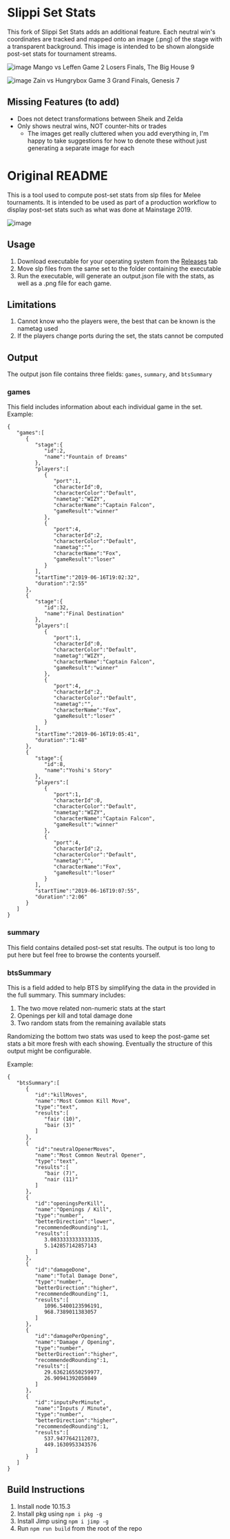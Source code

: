 # Slippi Set Stats

This fork of Slippi Set Stats adds an additional feature. Each neutral win's coordinates are tracked and mapped onto an image (.png) of the stage with a transparent background. This image is intended to be shown alongside post-set stats for tournament streams.

![image](https://user-images.githubusercontent.com/harrijin/slippi-set-stats/master/.github/images/example1.png)
Mango vs Leffen Game 2 Losers Finals, The Big House 9

![image](https://user-images.githubusercontent.com/harrijin/slippi-set-stats/master/.github/images/example2.png)
Zain vs Hungrybox Game 3 Grand Finals, Genesis 7

## Missing Features (to add)

- Does not detect transformations between Sheik and Zelda
- Only shows neutral wins, NOT counter-hits or trades
   - The images get really cluttered when you add everything in, I'm happy to take suggestions for how to denote these without just generating a separate image for each
   
# Original README

This is a tool used to compute post-set stats from slp files for Melee tournaments. It is intended to be used as part of a production workflow to display post-set stats such as what was done at Mainstage 2019.

![image](https://user-images.githubusercontent.com/1534726/65564174-e8c92080-df00-11e9-9805-bfc83638f19d.png)
## Usage

1. Download executable for your operating system from the [Releases](https://github.com/harrijin/slippi-set-stats/releases) tab
2. Move slp files from the same set to the folder containing the executable
3. Run the executable, will generate an output.json file with the stats, as well as a .png file for each game. 
## Limitations
1. Cannot know who the players were, the best that can be known is the nametag used
2. If the players change ports during the set, the stats cannot be computed
## Output
The output json file contains three fields: `games`, `summary`, and `btsSummary`
### games
This field includes information about each individual game in the set. Example:
```
{ 
   "games":[ 
      { 
         "stage":{ 
            "id":2,
            "name":"Fountain of Dreams"
         },
         "players":[ 
            { 
               "port":1,
               "characterId":0,
               "characterColor":"Default",
               "nametag":"WIZY",
               "characterName":"Captain Falcon",
               "gameResult":"winner"
            },
            { 
               "port":4,
               "characterId":2,
               "characterColor":"Default",
               "nametag":"",
               "characterName":"Fox",
               "gameResult":"loser"
            }
         ],
         "startTime":"2019-06-16T19:02:32",
         "duration":"2:55"
      },
      { 
         "stage":{ 
            "id":32,
            "name":"Final Destination"
         },
         "players":[ 
            { 
               "port":1,
               "characterId":0,
               "characterColor":"Default",
               "nametag":"WIZY",
               "characterName":"Captain Falcon",
               "gameResult":"winner"
            },
            { 
               "port":4,
               "characterId":2,
               "characterColor":"Default",
               "nametag":"",
               "characterName":"Fox",
               "gameResult":"loser"
            }
         ],
         "startTime":"2019-06-16T19:05:41",
         "duration":"1:48"
      },
      { 
         "stage":{ 
            "id":8,
            "name":"Yoshi's Story"
         },
         "players":[ 
            { 
               "port":1,
               "characterId":0,
               "characterColor":"Default",
               "nametag":"WIZY",
               "characterName":"Captain Falcon",
               "gameResult":"winner"
            },
            { 
               "port":4,
               "characterId":2,
               "characterColor":"Default",
               "nametag":"",
               "characterName":"Fox",
               "gameResult":"loser"
            }
         ],
         "startTime":"2019-06-16T19:07:55",
         "duration":"2:06"
      }
   ]
}
```
### summary
This field contains detailed post-set stat results. The output is too long to put here but feel free to browse the contents yourself.
### btsSummary
This is a field added to help BTS by simplifying the data in the provided in the full summary. This summary includes:
1. The two move related non-numeric stats at the start
2. Openings per kill and total damage done
3. Two random stats from the remaining available stats

Randomizing the bottom two stats was used to keep the post-game set stats a bit more fresh with each showing. Eventually the structure of this output might be configurable.

Example:
```
{ 
   "btsSummary":[ 
      { 
         "id":"killMoves",
         "name":"Most Common Kill Move",
         "type":"text",
         "results":[ 
            "fair (10)",
            "bair (3)"
         ]
      },
      { 
         "id":"neutralOpenerMoves",
         "name":"Most Common Neutral Opener",
         "type":"text",
         "results":[ 
            "bair (7)",
            "nair (11)"
         ]
      },
      { 
         "id":"openingsPerKill",
         "name":"Openings / Kill",
         "type":"number",
         "betterDirection":"lower",
         "recommendedRounding":1,
         "results":[ 
            3.0833333333333335,
            5.142857142857143
         ]
      },
      { 
         "id":"damageDone",
         "name":"Total Damage Done",
         "type":"number",
         "betterDirection":"higher",
         "recommendedRounding":1,
         "results":[ 
            1096.5400123596191,
            968.7389011383057
         ]
      },
      { 
         "id":"damagePerOpening",
         "name":"Damage / Opening",
         "type":"number",
         "betterDirection":"higher",
         "recommendedRounding":1,
         "results":[ 
            29.636216550259977,
            26.90941392050849
         ]
      },
      { 
         "id":"inputsPerMinute",
         "name":"Inputs / Minute",
         "type":"number",
         "betterDirection":"higher",
         "recommendedRounding":1,
         "results":[ 
            537.9477642112073,
            449.1630953343576
         ]
      }
   ]
}
```
## Build Instructions
1. Install node 10.15.3
2. Install pkg using `npm i pkg -g`
3. Install Jimp using `npm i jimp -g`
4. Run `npm run build` from the root of the repo
